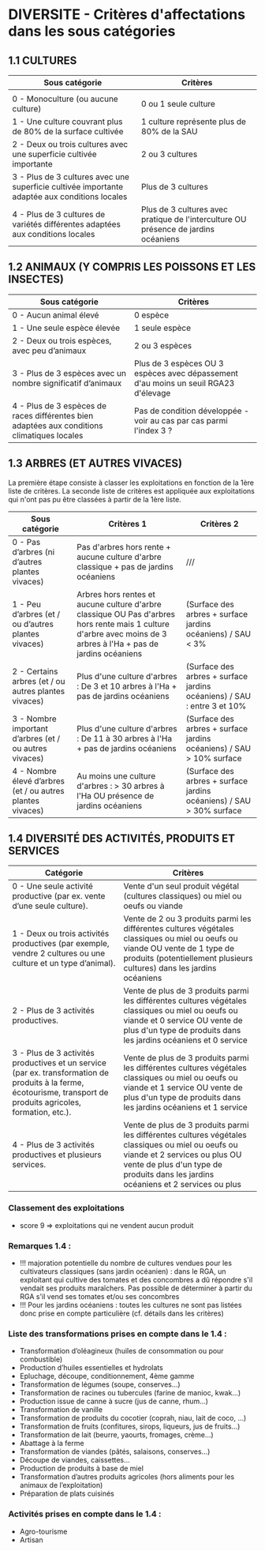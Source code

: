 # DIVERSITE - Critères d'affectations dans les sous catégories 

## 1.1 CULTURES

| Sous catégorie                                                                                     | Critères                                                                                    |
|-------------------------------------------------------------------------------------------------|--------------------------------------------------------------------------------------------|
|                                                                                                 |                                                                                            |
| 0 - Monoculture (ou aucune culture)                                                             | 0 ou 1 seule culture                                                                       |
| 1 - Une culture couvrant plus de 80% de la surface cultivée                                     | 1 culture représente plus de 80% de la SAU                                                |
| 2 - Deux ou trois cultures avec une superficie cultivée importante                              | 2 ou 3 cultures                                                                            |
| 3 - Plus de 3 cultures avec une superficie cultivée importante adaptée aux conditions locales   | Plus de 3 cultures                                                                         |
| 4 - Plus de 3 cultures de variétés différentes adaptées aux conditions locales                  | Plus de 3 cultures avec pratique de l'interculture OU présence de jardins océaniens         |

## 1.2 ANIMAUX (Y COMPRIS LES POISSONS ET LES INSECTES)

| Sous catégorie                                                                                     | Critères                                                                                    |
|-------------------------------------------------------------------------------------------------|--------------------------------------------------------------------------------------------|
| 0 - Aucun animal élevé                                                                          | 0 espèce                                                                                   |
| 1 - Une seule espèce élevée                                                                     | 1 seule espèce                                                                              |
| 2 - Deux ou trois espèces, avec peu d’animaux                                                    | 2 ou 3 espèces                                                                             |
| 3 - Plus de 3 espèces avec un nombre significatif d’animaux                                      | Plus de 3 espèces OU 3 espèces avec dépassement d'au moins un seuil RGA23 d'élevage         |
| 4 - Plus de 3 espèces de races différentes bien adaptées aux conditions climatiques locales     | Pas de condition développée - voir au cas par cas parmi l'index 3 ?                        |

## 1.3 ARBRES (ET AUTRES VIVACES)

La première étape consiste à classer les exploitations en fonction de la 1ère liste de critères.
La seconde liste de critères est appliquée aux exploitations qui n'ont pas pu être classées à partir de la 1ère liste.

| Sous catégorie                                              | Critères 1                                                                                                                            | Critères 2                                                                                               |
|-------------------------------------------------------------|---------------------------------------------------------------------------------------------------------------------------------------|----------------------------------------------------------------------------------------------------------|
| 0 - Pas d’arbres (ni d’autres plantes vivaces)             | Pas d'arbres hors rente + aucune culture d'arbre classique + pas de jardins océaniens                                                | ///                                                                                                      |
| 1 - Peu d’arbres (et / ou d’autres plantes vivaces)        | Arbres hors rentes et aucune culture d'arbre classique OU Pas d'arbres hors rente mais 1 culture d'arbre avec moins de 3 arbres à l'Ha + pas de jardins océaniens | (Surface des arbres + surface jardins océaniens) / SAU < 3%                                              |
| 2 - Certains arbres (et / ou autres plantes vivaces)       | Plus d'une culture d'arbres : De 3 et 10 arbres à l'Ha + pas de jardins océaniens                                                     | (Surface des arbres + surface jardins océaniens) / SAU : entre 3 et 10%                                   |
| 3 - Nombre important d’arbres (et / ou autres vivaces)    | Plus d'une culture d'arbres : De 11 à 30 arbres à l'Ha + pas de jardins océaniens                                                      | (Surface des arbres + surface jardins océaniens) / SAU > 10% surface                                      |
| 4 - Nombre élevé d’arbres (et / ou autres plantes vivaces) | Au moins une culture d'arbres : > 30 arbres à l'Ha OU présence de jardins océaniens                                                   | (Surface des arbres + surface jardins océaniens) / SAU > 30% surface    

## 1.4 DIVERSITÉ DES ACTIVITÉS, PRODUITS ET SERVICES

| Catégorie                                                      | Critères                                                                                                               |
|---------------------------------------------------------------|-----------------------------------------------------------------------------------------------------------------------|
| 0 - Une seule activité productive (par ex. vente d’une seule culture). | Vente d'un seul produit végétal (cultures classiques) ou miel ou oeufs ou viande                                    |
| 1 - Deux ou trois activités productives (par exemple, vendre 2 cultures ou une culture et un type d’animal).             | Vente de 2 ou 3 produits parmi les différentes cultures végétales classiques ou miel ou oeufs ou viande  OU vente de 1 type de produits (potentiellement plusieurs cultures) dans les jardins océaniens |
| 2 - Plus de 3 activités productives.                         | Vente de plus de 3 produits parmi les différentes cultures végétales classiques ou miel ou oeufs ou viande et 0 service OU vente de plus d'un type de produits dans les jardins océaniens  et 0 service |
| 3 - Plus de 3 activités productives et un service (par ex. transformation de produits à la ferme, écotourisme, transport de produits agricoles, formation, etc.). | Vente de plus de 3 produits parmi les différentes cultures végétales classiques ou miel ou oeufs ou viande et 1 service OU vente de plus d'un type de produits dans les jardins océaniens  et 1 service |
| 4 - Plus de 3 activités productives et plusieurs services.    | Vente de plus de 3 produits parmi les différentes cultures végétales classiques ou miel ou oeufs ou viande et 2 services ou plus OU vente de plus d'un type de produits dans les jardins océaniens  et  2 services ou plus |

### Classement des exploitations 

- score 9 => exploitations qui ne vendent aucun produit

### Remarques 1.4 :

- !!! majoration potentielle du nombre de cultures vendues pour les cultivateurs classiques (sans jardin océanien) : dans le RGA, un exploitant qui cultive des tomates et des concombres a dû répondre s'il vendait ses produits maraîchers. Pas possible de déterminer à partir du RGA s'il vend ses tomates et/ou ses concombres 
- !!! Pour les jardins océaniens : toutes les cultures ne sont pas listées donc prise en compte particulière (cf. détails dans les critères)  

### Liste des transformations prises en compte dans le 1.4 :

- Transformation d’oléagineux (huiles de consommation ou pour combustible)
- Production d’huiles essentielles et hydrolats
- Epluchage, découpe, conditionnement, 4ème gamme
- Transformation de légumes (soupe, conserves…)
- Transformation de racines ou tubercules (farine de manioc, kwak...)
- Production issue de canne à sucre (jus de canne, rhum...)
- Transformation de vanille
- Transformation de produits du cocotier (coprah, niau, lait de coco, …)
- Transformation de fruits (confitures, sirops, liqueurs, jus de fruits…)
- Transformation de lait (beurre, yaourts, fromages, crème...)
- Abattage à la ferme
- Transformation de viandes (pâtés, salaisons, conserves…)
- Découpe de viandes, caissettes…
- Production de produits à base de miel
- Transformation d’autres produits agricoles (hors aliments pour les animaux de l’exploitation)
- Préparation de plats cuisinés

### Activités prises en compte dans le 1.4 :

- Agro-tourisme
- Artisan


